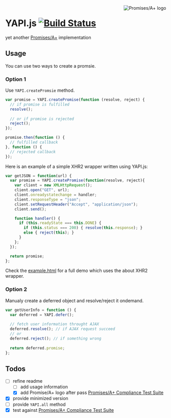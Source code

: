 <a href="https://promisesaplus.com/">
    <img src="https://promisesaplus.com/assets/logo-small.png" alt="Promises/A+ logo"
         title="Promises/A+ 1.0 compliant" align="right" />
</a>

# YAPI.js [![Build Status](https://travis-ci.org/loveky/yapi.js.svg?branch=master)](https://travis-ci.org/loveky/yapi.js)
yet another [Promises/A+](https://promisesaplus.com/) implementation

## Usage
You can use two ways to create a promsie.

### Option 1
Use `YAPI.createPromsie` method. 
```javascript
var promise = YAPI.createPromise(function (resolve, reject) {
  // if promise is fulfilled
  resolve();
  
  // or if promise is rejected
  reject();
});

promise.then(function () {
  // fulfilled callback
}, function () {
  // rejected callback
});
```
Here is an example of a simple XHR2 wrapper written using YAPI.js:
```javascript
var getJSON = function(url) {
  var promise = YAPI.createPromise(function(resolve, reject){
    var client = new XMLHttpRequest();
    client.open("GET", url);
    client.onreadystatechange = handler;
    client.responseType = "json";
    client.setRequestHeader("Accept", "application/json");
    client.send();

    function handler() {
      if (this.readyState === this.DONE) {
        if (this.status === 200) { resolve(this.response); }
        else { reject(this); }
      }
    };
  });

  return promise;
};
```
Check the [example.html](https://github.com/loveky/yapi.js/blob/master/example.html) for a full demo which uses the about XHR2 wrapper.

### Option 2
Manualy create a deferred object and resolve/reject it ondemand.
```javascript
var getUserInfo = function () {
  var deferred = YAPI.defer();
  
  // fetch user information throught AJAX
  deferred.resolve(); // if AJAX request succeed
  // or
  deferred.reject(); // if something wrong
  
  return deferred.promise;
};
```

## Todos
- [ ] refine readme
  - [ ] add usage information
  - [x] add Promise/A+ logo after pass [Promises/A+ Compliance Test Suite](https://github.com/promises-aplus/promises-tests)
- [x] provide minimized version
- [ ] provide `YAPI.all` method
- [x] test against [Promises/A+ Compliance Test Suite](https://github.com/promises-aplus/promises-tests)

